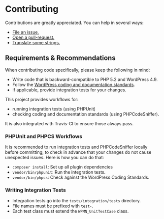# Contributing

Contributions are greatly appreciated. You can help in several ways:

* [File an issue.](https://github.com/stuttter/wp-multi-network/issues/new)
* [Open a pull-request.](https://github.com/stuttter/wp-multi-network/compare)
* [Translate some strings.](https://translate.wordpress.org/projects/wp-plugins/wp-multi-network)

## Requirements & Recommendations

When contributing code specifically, please keep the following in mind:

* Write code that is backward-compatible to PHP 5.2 and WordPress 4.9.
* Follow the [WordPress coding and documentation standards](https://make.wordpress.org/core/handbook/best-practices/coding-standards/).
* If applicable, provide integration tests for your changes.

This project provides workflows for:

* running integration tests (using PHPUnit)
* checking coding and documentation standards (using PHPCodeSniffer).

It is also integrated with Travis-CI to ensure those always pass.

### PHPUnit and PHPCS Workflows

It is recommended to run integration tests and PHPCodeSniffer locally before committing, to check in advance that your changes do not cause unexpected issues. Here is how you can do that:

* `composer install`: Set up all plugin dependencies
* `vendor/bin/phpunit`: Run the integration tests.
* `vendor/bin/phpcs`: Check against the WordPress Coding Standards.

### Writing Integration Tests

* Integration tests go into the `tests/integration/tests` directory.
* File names must be prefixed with `test-`.
* Each test class must extend the `WPMN_UnitTestCase` class.
